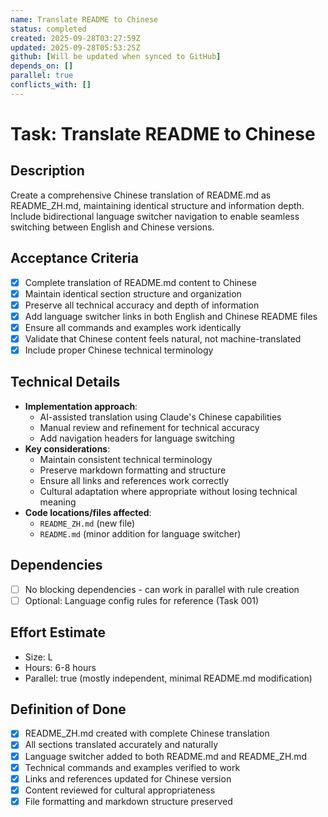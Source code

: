 ```yaml
---
name: Translate README to Chinese
status: completed
created: 2025-09-28T03:27:59Z
updated: 2025-09-28T05:53:25Z
github: [Will be updated when synced to GitHub]
depends_on: []
parallel: true
conflicts_with: []
---
```


# Task: Translate README to Chinese

## Description

Create a comprehensive Chinese translation of README.md as README_ZH.md, maintaining identical structure and information depth. Include bidirectional language switcher navigation to enable seamless switching between English and Chinese versions.

## Acceptance Criteria

- [x] Complete translation of README.md content to Chinese
- [x] Maintain identical section structure and organization
- [x] Preserve all technical accuracy and depth of information
- [x] Add language switcher links in both English and Chinese README files
- [x] Ensure all commands and examples work identically
- [x] Validate that Chinese content feels natural, not machine-translated
- [x] Include proper Chinese technical terminology

## Technical Details

- **Implementation approach**:
  - AI-assisted translation using Claude's Chinese capabilities
  - Manual review and refinement for technical accuracy
  - Add navigation headers for language switching
- **Key considerations**:
  - Maintain consistent technical terminology
  - Preserve markdown formatting and structure
  - Ensure all links and references work correctly
  - Cultural adaptation where appropriate without losing technical meaning
- **Code locations/files affected**:
  - `README_ZH.md` (new file)
  - `README.md` (minor addition for language switcher)

## Dependencies

- [ ] No blocking dependencies - can work in parallel with rule creation
- [ ] Optional: Language config rules for reference (Task 001)

## Effort Estimate

- Size: L
- Hours: 6-8 hours
- Parallel: true (mostly independent, minimal README.md modification)

## Definition of Done

- [x] README_ZH.md created with complete Chinese translation
- [x] All sections translated accurately and naturally
- [x] Language switcher added to both README.md and README_ZH.md
- [x] Technical commands and examples verified to work
- [x] Links and references updated for Chinese version
- [x] Content reviewed for cultural appropriateness
- [x] File formatting and markdown structure preserved
